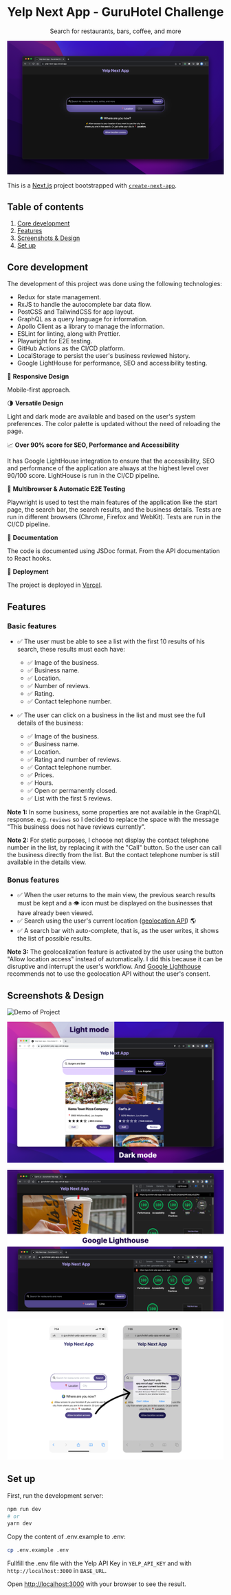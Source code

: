 <p align="center">
  <h1 align="center">Yelp Next App - GuruHotel Challenge</h1>
</p>

<p align="center">
  Search for restaurants, bars, coffee, and more
</p>

![Demo of Project](./.github/images/screenshot.png)

This is a [Next.js](https://nextjs.org/) project bootstrapped with [`create-next-app`](https://github.com/vercel/next.js/tree/canary/packages/create-next-app).

## Table of contents
1. [Core development](#core-development)
2. [Features](#features)
3. [Screenshots & Design](#screenshots--design)
4. [Set up](#set-up)

## Core development

The development of this project was done using the following technologies:

- Redux for state management.
- RxJS to handle the autocomplete bar data flow.
- PostCSS and TailwindCSS for app layout.
- GraphQL as a query language for information.
- Apollo Client as a library to manage the information.
- ESLint for linting, along with Prettier.
- Playwright for E2E testing.
- GitHub Actions as the CI/CD platform.
- LocalStorage to persist the user's business reviewed history.
- Google LightHouse for performance, SEO and accessibility testing.

📱 **Responsive Design**

Mobile-first approach.

🌗 **Versatile Design**

Light and dark mode are available and based on the user's system preferences. The color palette is updated without the need of reloading the page.

📈 **Over 90% score for SEO, Performance and Accessibility**

It has Google LightHouse integration to ensure that the accessibility, SEO and performance of the application are always at the highest level over 90/100 score. LightHouse is run in the CI/CD pipeline.

🤖 **Multibrowser & Automatic E2E Testing**

Playwright is used to test the main features of the application like the start page, the search bar, the search results, and the business details. Tests are run in different browsers (Chrome, Firefox and WebKit). Tests are run in the CI/CD pipeline.

📄 **Documentation**

The code is documented using JSDoc format. From the API documentation to React hooks.

🚀 **Deployment**

The project is deployed in [Vercel](https://vercel.com/).

## Features

### Basic features

- ✅ The user must be able to see a list with the first 10 results of his search, these results must each have:

  - ✅ Image of the business.
  - ✅ Business name.
  - ✅ Location.
  - ✅ Number of reviews.
  - ✅ Rating.
  - ✅ Contact telephone number.

- ✅ The user can click on a business in the list and must see the full details of the business:

  - ✅ Image of the business.
  - ✅ Business name.
  - ✅ Location.
  - ✅ Rating and number of reviews.
  - ✅ Contact telephone number.
  - ✅ Prices.
  - ✅ Hours.
  - ✅ Open or permanently closed.
  - ✅ List with the first 5 reviews.

**Note 1:** In some business, some properties are not available in the GraphQL response. e.g. `reviews` so I decided to replace the space with the message "This business does not have reviews currently".

**Note 2:** For stetic purposes, I choose not display the contact telephone number in the list, by replacing it with the "Call" button. So the user can call the business directly from the list. But the contact telephone number is still available in the details view.

### Bonus features

- ✅ When the user returns to the main view, the previous search results must be kept and a 👁️ icon must be displayed on the businesses that have already been viewed.
- ✅ Search using the user's current location ([geolocation API](https://developer.mozilla.org/es/docs/Web/API/Geolocation_API)) 🌎
- ✅ A search bar with auto-complete, that is, as the user writes, it shows the list of possible results.

**Note 3:** The geolocalization feature is activated by the user using the button "Allow location access" instead of automatically. I did this because it can be disruptive and interrupt the user's workflow. And [Google Lighthouse](https://developer.chrome.com/docs/lighthouse/overview/) recommends not to use the geolocation API without the user's consent.

## Screenshots & Design

![Demo of Project](./.github/images/search-results.png)

![](./.github/images/modes.png)

![](./.github/images/lighthouse.png)

![](./.github/images/mobile.png)

## Set up

First, run the development server:

```bash
npm run dev
# or
yarn dev
```

Copy the content of .env.example to .env:

```bash
cp .env.example .env
```

Fullfill the .env file with the Yelp API Key in `YELP_API_KEY` and with `http://localhost:3000` in `BASE_URL`.

Open [http://localhost:3000](http://localhost:3000) with your browser to see the result.
